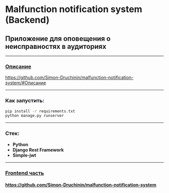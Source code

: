 # Malfunction notification system (Backend)
## Приложение для оповещения о неисправностях в аудиториях

---
### [Описание](https://github.com/Simon-Druchinin/malfunction-notification-system/#Описание)
https://github.com/Simon-Druchinin/malfunction-notification-system/#Описание

---
### Как запустить:
```bash
pip install -r requirements.txt
python manage.py runserver
```

---
### Стек:
+ **Python**
+ **Django Rest Framework**
+ **Simple-jwt**

---
### [Frontend часть](https://github.com/Simon-Druchinin/malfunction-notification-system)
#### https://github.com/Simon-Druchinin/malfunction-notification-system
